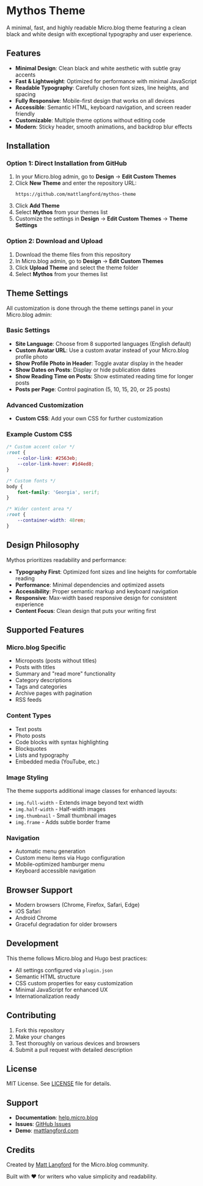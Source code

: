 # Mythos Theme

A minimal, fast, and highly readable Micro.blog theme featuring a clean black and white design with exceptional typography and user experience.

## Features

- **Minimal Design**: Clean black and white aesthetic with subtle gray accents
- **Fast & Lightweight**: Optimized for performance with minimal JavaScript
- **Readable Typography**: Carefully chosen font sizes, line heights, and spacing
- **Fully Responsive**: Mobile-first design that works on all devices
- **Accessible**: Semantic HTML, keyboard navigation, and screen reader friendly
- **Customizable**: Multiple theme options without editing code
- **Modern**: Sticky header, smooth animations, and backdrop blur effects

## Installation

### Option 1: Direct Installation from GitHub

1. In your Micro.blog admin, go to **Design** → **Edit Custom Themes**
2. Click **New Theme** and enter the repository URL:
   ```
   https://github.com/mattlangford/mythos-theme
   ```
3. Click **Add Theme**
4. Select **Mythos** from your themes list
5. Customize the settings in **Design** → **Edit Custom Themes** → **Theme Settings**

### Option 2: Download and Upload

1. Download the theme files from this repository
2. In Micro.blog admin, go to **Design** → **Edit Custom Themes**
3. Click **Upload Theme** and select the theme folder
4. Select **Mythos** from your themes list

## Theme Settings

All customization is done through the theme settings panel in your Micro.blog admin:

### Basic Settings

- **Site Language**: Choose from 8 supported languages (English default)
- **Custom Avatar URL**: Use a custom avatar instead of your Micro.blog profile photo
- **Show Profile Photo in Header**: Toggle avatar display in the header
- **Show Dates on Posts**: Display or hide publication dates
- **Show Reading Time on Posts**: Show estimated reading time for longer posts
- **Posts per Page**: Control pagination (5, 10, 15, 20, or 25 posts)

### Advanced Customization

- **Custom CSS**: Add your own CSS for further customization

### Example Custom CSS

```css
/* Custom accent color */
:root {
    --color-link: #2563eb;
    --color-link-hover: #1d4ed8;
}

/* Custom fonts */
body {
    font-family: 'Georgia', serif;
}

/* Wider content area */
:root {
    --container-width: 48rem;
}
```

## Design Philosophy

Mythos prioritizes readability and performance:

- **Typography First**: Optimized font sizes and line heights for comfortable reading
- **Performance**: Minimal dependencies and optimized assets
- **Accessibility**: Proper semantic markup and keyboard navigation
- **Responsive**: Max-width based responsive design for consistent experience
- **Content Focus**: Clean design that puts your writing first

## Supported Features

### Micro.blog Specific
- Microposts (posts without titles)
- Posts with titles
- Summary and "read more" functionality
- Category descriptions
- Tags and categories
- Archive pages with pagination
- RSS feeds

### Content Types
- Text posts
- Photo posts
- Code blocks with syntax highlighting
- Blockquotes
- Lists and typography
- Embedded media (YouTube, etc.)

### Image Styling
The theme supports additional image classes for enhanced layouts:
- `img.full-width` - Extends image beyond text width
- `img.half-width` - Half-width images
- `img.thumbnail` - Small thumbnail images
- `img.frame` - Adds subtle border frame

### Navigation
- Automatic menu generation
- Custom menu items via Hugo configuration
- Mobile-optimized hamburger menu
- Keyboard accessible navigation

## Browser Support

- Modern browsers (Chrome, Firefox, Safari, Edge)
- iOS Safari
- Android Chrome
- Graceful degradation for older browsers

## Development

This theme follows Micro.blog and Hugo best practices:

- All settings configured via `plugin.json`
- Semantic HTML structure
- CSS custom properties for easy customization
- Minimal JavaScript for enhanced UX
- Internationalization ready

## Contributing

1. Fork this repository
2. Make your changes
3. Test thoroughly on various devices and browsers
4. Submit a pull request with detailed description

## License

MIT License. See [LICENSE](LICENSE) file for details.

## Support

- **Documentation**: [help.micro.blog](https://help.micro.blog)
- **Issues**: [GitHub Issues](https://github.com/mattlangford/mythos-theme/issues)
- **Demo**: [mattlangford.com](https://mattlangford.com)

## Credits

Created by [Matt Langford](https://mattlangford.com) for the Micro.blog community.

Built with ❤️ for writers who value simplicity and readability.
